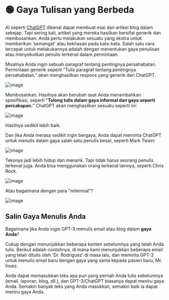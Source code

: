 # 🟢 Gaya Tulisan yang Berbeda

AI seperti [ChatGPT](https://chat.openai.com/chat) dikenal dapat membuat esai dan artikel blog dalam sekejap. Tapi sering kali, artikel yang mereka hasilkan bersifat generik dan membosankan. Anda perlu melakukan sesuatu yang ekstra untuk memberikan ‘semangat’ atau kekhasan pada kata-kata. Salah satu cara tercepat untuk melakukannya adalah dengan menentukan gaya penulisan atau menyebutkan penulis terkenal dalam permintaan.

Misalnya Anda ingin sebuah paragraf tentang pentingnya persahabatan. Permintaan generik seperti "Tulis paragraf tentang pentingnya persahabatan," akan menghasilkan respons yang generik dari ChatGPT.

![image](https://github.com/trigaten/Learn_Prompting/assets/4091265/b2779391-5536-4208-bc1b-9da5dcc9b454)


Membosankan. Hasilnya akan berubah saat Anda menambahkan spesifikasi, seperti "**Tolong tulis dalam gaya informal dan gaya seperti percakapan.**" ChatGPT akan menghasilkan sesuatu seperti ini:

![image](https://github.com/trigaten/Learn_Prompting/assets/4091265/284dcef4-e1d6-414f-bd06-567e293493a2)


Hasilnya sedikit lebih baik.

Dan jika Anda merasa sedikit ingin bergaya, Anda dapat meminta ChatGPT untuk menulis dalam gaya salah satu penulis besar, seperti Mark Twain:

![image](https://github.com/trigaten/Learn_Prompting/assets/4091265/221f011f-0192-4d19-8352-313f382538dd)


Teksnya jadi lebih hidup dan menarik. Tapi tidak harus seorang penulis terkenal juga. Anda bisa menggunakan orang terkenal lainnya, seperti Chris Rock.

![image](https://github.com/trigaten/Learn_Prompting/assets/4091265/90e76ed8-bdf8-4cf5-9728-3f9515cf6b75)


Atau bagaimana dengan para "milennial"?

![image](https://github.com/trigaten/Learn_Prompting/assets/4091265/cb346031-7798-4d5b-84c5-7f266b8e66ae)


## Salin Gaya Menulis Anda

Bagaimana jika Anda ingin GPT-3 menulis email atau blog dalam **gaya Anda**?

Cukup dengan menunjukkan beberapa konten sebelumnya yang telah Anda tulis. Berikut adalah contohnya, di mana kami menunjukkan beberapa email yang telah ditulis oleh 'Dr. Rodriguez' di masa lalu, dan meminta GPT-3 untuk menulis email baru dengan gaya yang sama kepada pasien baru, Mr. Inuez.

Anda dapat memasukkan teks apa pun yang pernah Anda tulis sebelumnya (email, laporan, blog, dll.), dan GPT-3/ChatGPT biasanya dapat meniru gaya Anda. Semakin banyak teks yang Anda masukkan, semakin baik ia dapat meniru gaya Anda.
